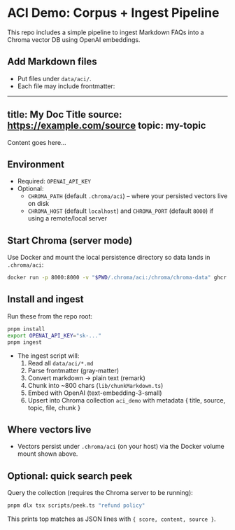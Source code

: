 # ACI Demo: Corpus + Ingest Pipeline

This repo includes a simple pipeline to ingest Markdown FAQs into a Chroma vector DB using OpenAI embeddings.

## Add Markdown files
- Put files under `data/aci/`.
- Each file may include frontmatter:

---
title: My Doc Title
source: https://example.com/source
topic: my-topic
---

Content goes here...

## Environment
- Required: `OPENAI_API_KEY`
- Optional:
  - `CHROMA_PATH` (default `.chroma/aci`) – where your persisted vectors live on disk
  - `CHROMA_HOST` (default `localhost`) and `CHROMA_PORT` (default `8000`) if using a remote/local server

## Start Chroma (server mode)
Use Docker and mount the local persistence directory so data lands in `.chroma/aci`:

```bash
docker run -p 8000:8000 -v "$PWD/.chroma/aci:/chroma/chroma-data" ghcr.io/chroma-core/chroma:latest
```

## Install and ingest
Run these from the repo root:

```bash
pnpm install
export OPENAI_API_KEY="sk-..."
pnpm ingest
```

- The ingest script will:
  1) Read all `data/aci/*.md`
  2) Parse frontmatter (gray-matter)
  3) Convert markdown → plain text (remark)
  4) Chunk into ~800 chars (`lib/chunkMarkdown.ts`)
  5) Embed with OpenAI (text-embedding-3-small)
  6) Upsert into Chroma collection `aci_demo` with metadata { title, source, topic, file, chunk }

## Where vectors live
- Vectors persist under `.chroma/aci` (on your host) via the Docker volume mount shown above.

## Optional: quick search peek
Query the collection (requires the Chroma server to be running):

```bash
pnpm dlx tsx scripts/peek.ts "refund policy"
```

This prints top matches as JSON lines with `{ score, content, source }`.
